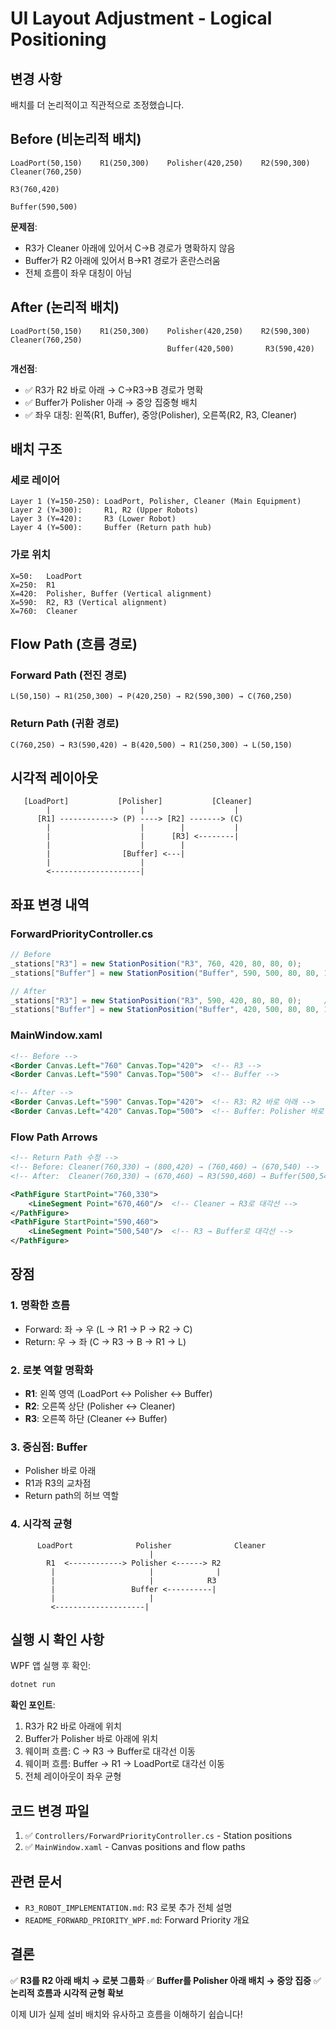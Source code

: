 # UI Layout Adjustment - Logical Positioning

## 변경 사항

배치를 더 논리적이고 직관적으로 조정했습니다.

## Before (비논리적 배치)

```
LoadPort(50,150)    R1(250,300)    Polisher(420,250)    R2(590,300)    Cleaner(760,250)
                                                                         R3(760,420)
                                                          Buffer(590,500)
```

**문제점**:
- R3가 Cleaner 아래에 있어서 C→B 경로가 명확하지 않음
- Buffer가 R2 아래에 있어서 B→R1 경로가 혼란스러움
- 전체 흐름이 좌우 대칭이 아님

## After (논리적 배치)

```
LoadPort(50,150)    R1(250,300)    Polisher(420,250)    R2(590,300)    Cleaner(760,250)
                                   Buffer(420,500)       R3(590,420)
```

**개선점**:
- ✅ R3가 R2 바로 아래 → C→R3→B 경로가 명확
- ✅ Buffer가 Polisher 아래 → 중앙 집중형 배치
- ✅ 좌우 대칭: 왼쪽(R1, Buffer), 중앙(Polisher), 오른쪽(R2, R3, Cleaner)

## 배치 구조

### 세로 레이어

```
Layer 1 (Y=150-250): LoadPort, Polisher, Cleaner (Main Equipment)
Layer 2 (Y=300):     R1, R2 (Upper Robots)
Layer 3 (Y=420):     R3 (Lower Robot)
Layer 4 (Y=500):     Buffer (Return path hub)
```

### 가로 위치

```
X=50:   LoadPort
X=250:  R1
X=420:  Polisher, Buffer (Vertical alignment)
X=590:  R2, R3 (Vertical alignment)
X=760:  Cleaner
```

## Flow Path (흐름 경로)

### Forward Path (전진 경로)
```
L(50,150) → R1(250,300) → P(420,250) → R2(590,300) → C(760,250)
```

### Return Path (귀환 경로)
```
C(760,250) → R3(590,420) → B(420,500) → R1(250,300) → L(50,150)
```

## 시각적 레이아웃

```
   [LoadPort]           [Polisher]           [Cleaner]
        |                    |                    |
      [R1] ------------> (P) ----> [R2] -------> (C)
        |                    |        |           |
        |                    |      [R3] <--------|
        |                    |        |
        |                [Buffer] <---|
        |                    |
        <--------------------|
```

## 좌표 변경 내역

### ForwardPriorityController.cs

```csharp
// Before
_stations["R3"] = new StationPosition("R3", 760, 420, 80, 80, 0);
_stations["Buffer"] = new StationPosition("Buffer", 590, 500, 80, 80, 1);

// After
_stations["R3"] = new StationPosition("R3", 590, 420, 80, 80, 0);     // R2 아래
_stations["Buffer"] = new StationPosition("Buffer", 420, 500, 80, 80, 1);  // Polisher 아래
```

### MainWindow.xaml

```xml
<!-- Before -->
<Border Canvas.Left="760" Canvas.Top="420">  <!-- R3 -->
<Border Canvas.Left="590" Canvas.Top="500">  <!-- Buffer -->

<!-- After -->
<Border Canvas.Left="590" Canvas.Top="420">  <!-- R3: R2 바로 아래 -->
<Border Canvas.Left="420" Canvas.Top="500">  <!-- Buffer: Polisher 바로 아래 -->
```

### Flow Path Arrows

```xml
<!-- Return Path 수정 -->
<!-- Before: Cleaner(760,330) → (800,420) → (760,460) → (670,540) -->
<!-- After:  Cleaner(760,330) → (670,460) → R3(590,460) → Buffer(500,540) -->

<PathFigure StartPoint="760,330">
    <LineSegment Point="670,460"/>  <!-- Cleaner → R3로 대각선 -->
</PathFigure>
<PathFigure StartPoint="590,460">
    <LineSegment Point="500,540"/>  <!-- R3 → Buffer로 대각선 -->
</PathFigure>
```

## 장점

### 1. 명확한 흐름
- Forward: 좌 → 우 (L → R1 → P → R2 → C)
- Return: 우 → 좌 (C → R3 → B → R1 → L)

### 2. 로봇 역할 명확화
- **R1**: 왼쪽 영역 (LoadPort ↔ Polisher ↔ Buffer)
- **R2**: 오른쪽 상단 (Polisher ↔ Cleaner)
- **R3**: 오른쪽 하단 (Cleaner ↔ Buffer)

### 3. 중심점: Buffer
- Polisher 바로 아래
- R1과 R3의 교차점
- Return path의 허브 역할

### 4. 시각적 균형
```
      LoadPort              Polisher              Cleaner
                               |
        R1  <------------> Polisher <------> R2
         |                     |              |
         |                     |            R3
         |                 Buffer <----------|
         |                     |
         <--------------------|
```

## 실행 시 확인 사항

WPF 앱 실행 후 확인:
```bash
dotnet run
```

**확인 포인트**:
1. R3가 R2 바로 아래에 위치
2. Buffer가 Polisher 바로 아래에 위치
3. 웨이퍼 흐름: C → R3 → Buffer로 대각선 이동
4. 웨이퍼 흐름: Buffer → R1 → LoadPort로 대각선 이동
5. 전체 레이아웃이 좌우 균형

## 코드 변경 파일

1. ✅ `Controllers/ForwardPriorityController.cs` - Station positions
2. ✅ `MainWindow.xaml` - Canvas positions and flow paths

## 관련 문서

- `R3_ROBOT_IMPLEMENTATION.md`: R3 로봇 추가 전체 설명
- `README_FORWARD_PRIORITY_WPF.md`: Forward Priority 개요

## 결론

✅ **R3를 R2 아래 배치 → 로봇 그룹화**
✅ **Buffer를 Polisher 아래 배치 → 중앙 집중**
✅ **논리적 흐름과 시각적 균형 확보**

이제 UI가 실제 설비 배치와 유사하고 흐름을 이해하기 쉽습니다!
